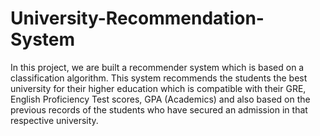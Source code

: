 # University-Recommendation-System
In this project, we are built a recommender system which is based on a classification algorithm. This system recommends the students the best university for their higher education which is compatible with their GRE, English Proficiency Test scores, GPA (Academics) and also based on the previous records of the students who have secured an admission in that respective university.
